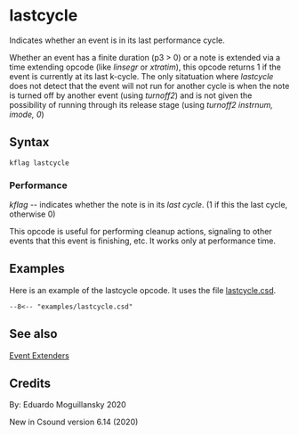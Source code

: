 <!--
id:lastcycle
category:Real-time MIDI:Event Extenders
-->
# lastcycle
Indicates whether an event is in its last performance cycle.

Whether an event has a finite duration (p3 > 0) or a note is extended via a time extending opcode (like _linsegr_ or _xtratim_), this opcode returns 1 if the event is currently at its last k-cycle. The only sitatuation where _lastcycle_ does not detect that the event will not run for another cycle is when the note is turned off by another event (using _turnoff2_) and is not given the possibility of running through its release stage (using _turnoff2 instrnum, imode, 0_)

## Syntax
``` csound-orc
kflag lastcycle
```

### Performance

_kflag_ -- indicates whether the note is in its _last cycle_. (1 if this the last cycle, otherwise 0)

This opcode is useful for performing cleanup actions, signaling to other events that this event is finishing, etc. It works only at performance time.

## Examples

Here is an example of the lastcycle opcode. It uses the file [lastcycle.csd](../../examples/lastcycle.csd).

``` csound-csd title="Example of the lastcycle opcode." linenums="1"
--8<-- "examples/lastcycle.csd"
```

## See also

[Event Extenders](../../midi/extender)

## Credits

By: Eduardo Moguillansky 2020

New in Csound version 6.14 (2020)
